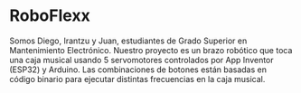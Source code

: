 # RoboFlexx
Somos Diego, Irantzu y Juan, estudiantes de Grado Superior en Mantenimiento Electrónico. Nuestro proyecto es un brazo robótico que toca una caja musical usando 5 servomotores controlados por App Inventor (ESP32) y Arduino. Las combinaciones de botones están basadas en código binario para ejecutar distintas frecuencias en la caja musical.
